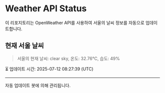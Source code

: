 
# Weather API Status

이 리포지토리는 OpenWeather API를 사용하여 서울의 날씨 정보를 자동으로 업데이트합니다.

## 현재 서울 날씨
> 서울의 현재 날씨: clear sky, 온도: 32.76°C, 습도: 49%

⏳ 업데이트 시간: 2025-07-12 08:27:39 (UTC)

---
자동 업데이트 봇에 의해 관리됩니다.
